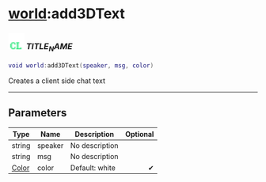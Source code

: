 # [world](../world/README.md):add3DText

### <img src="../../.gitbook/assets/client.png" width="32" height="32" /> $TITLE_NAME$

```lua
void world:add3DText(speaker, msg, color)
```

Creates a client side chat text<br>

-----------------
## Parameters

| Type   | Name | Description | Optional |
| ------ | ---- | ----------- | -------: |
| string | speaker | No description |  |
| string | msg | No description |  |
| [Color](../color/README.md) | color | Default: white | ✔ |
